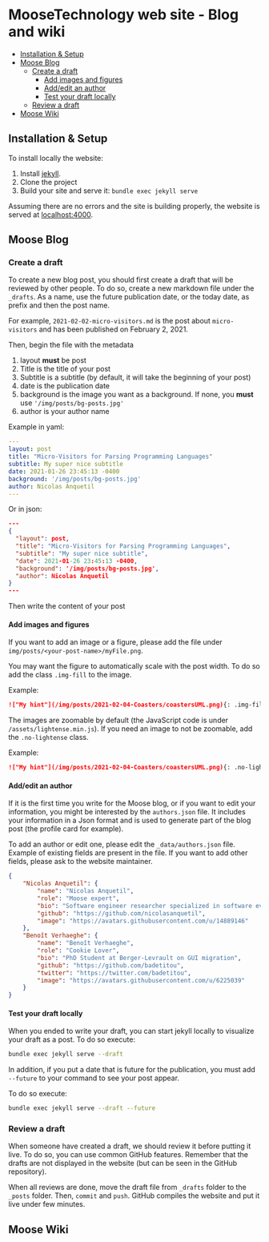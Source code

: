 # MooseTechnology web site - Blog and wiki <!-- omit in toc -->

- [Installation & Setup](#installation--setup)
- [Moose Blog](#moose-blog)
  - [Create a draft](#create-a-draft)
    - [Add images and figures](#add-images-and-figures)
    - [Add/edit an author](#addedit-an-author)
    - [Test your draft locally](#test-your-draft-locally)
  - [Review a draft](#review-a-draft)
- [Moose Wiki](#moose-wiki)
## Installation & Setup

To install locally the website:

1. Install [jekyll](https://jekyllrb.com/docs/installation/).
2. Clone the project
3. Build your site and serve it: `bundle exec jekyll serve`

Assuming there are no errors and the site is building properly, the website is served at [localhost:4000](localhost:4000).

## Moose Blog

### Create a draft

To create a new blog post, you should first create a draft that will be reviewed by other people.
To do so, create a new markdown file under the `_drafts`.
As a name, use the future publication date, or the today date, as prefix and then the post name.

For example, `2021-02-02-micro-visitors.md` is the post about `micro-visitors` and has been published on February 2, 2021.

Then, begin the file with the metadata

1. layout **must** be post
2. Title is the title of your post
3. Subtitle is a subtitle (by default, it will take the beginning of your post)
4. date is the publication date
5. background is the image you want as a background. If none, you **must** use `'/img/posts/bg-posts.jpg'`
6. author is your author name

Example in yaml:

```yml
---
layout: post
title: "Micro-Visitors for Parsing Programming Languages"
subtitle: My super nice subtitle
date: 2021-01-26 23:45:13 -0400
background: '/img/posts/bg-posts.jpg'
author: Nicolas Anquetil
---
```

Or in json:

```json
---
{
  "layout": post,
  "title": "Micro-Visitors for Parsing Programming Languages",
  "subtitle": "My super nice subtitle",
  "date": 2021-01-26 23:45:13 -0400,
  "background": '/img/posts/bg-posts.jpg',
  "author": Nicolas Anquetil
}
---
```

Then write the content of your post

#### Add images and figures

If you want to add an image or a figure, please add the file under `img/posts/<your-post-name>/myFile.png`.

You may want the figure to automatically scale with the post width.
To do so add the class `.img-fill` to the image.

Example:

```md
!["My hint"](/img/posts/2021-02-04-Coasters/coastersUML.png){: .img-fill }
```

The images are zoomable by default (the JavaScript code is under `/assets/lightense.min.js`).
If you need an image to not be zoomable, add the `.no-lightense` class.

Example:

```md
!["My hint"](/img/posts/2021-02-04-Coasters/coastersUML.png){: .no-lightense }
```

#### Add/edit an author

If it is the first time you write for the Moose blog, or if you want to edit your information, you might be interested by the `authors.json` file.
It includes your information in a Json format and is used to generate part of the blog post (the profile card for example).

To add an author or edit one, please edit the `_data/authors.json` file.
Example of existing fields are present in the file.
If you want to add other fields, please ask to the website maintainer.

```json
{
    "Nicolas Anquetil": {
        "name": "Nicolas Anquetil",
        "role": "Moose expert",
        "bio": "Software engineer researcher specialized in software evolution",
        "github": "https://github.com/nicolasanquetil",
        "image": "https://avatars.githubusercontent.com/u/14889146"
    },
    "Benoît Verhaeghe": {
        "name": "Benoît Verhaeghe",
        "role": "Cookie Lover",
        "bio": "PhD Student at Berger-Levrault on GUI migration",
        "github": "https://github.com/badetitou",
        "twitter": "https://twitter.com/badetitou",
        "image": "https://avatars.githubusercontent.com/u/6225039"
    }
}
```

#### Test your draft locally

When you ended to write your draft, you can start jekyll locally to visualize your draft as a post.
To do so execute:

```sh
bundle exec jekyll serve --draft
```


In addition, if you put a date that is future for the publication, you must add `--future` to your command to see your post appear.

To do so execute:

```sh
bundle exec jekyll serve --draft --future
```

### Review a draft

When someone have created a draft, we should review it before putting it live.
To do so, you can use common GitHub features.
Remember that the drafts are not displayed in the website (but can be seen in the GitHub repository).

When all reviews are done, move the draft file from `_drafts` folder to the `_posts` folder.
Then, `commit` and `push`.
GitHub compiles the website and put it live under few minutes.

## Moose Wiki
